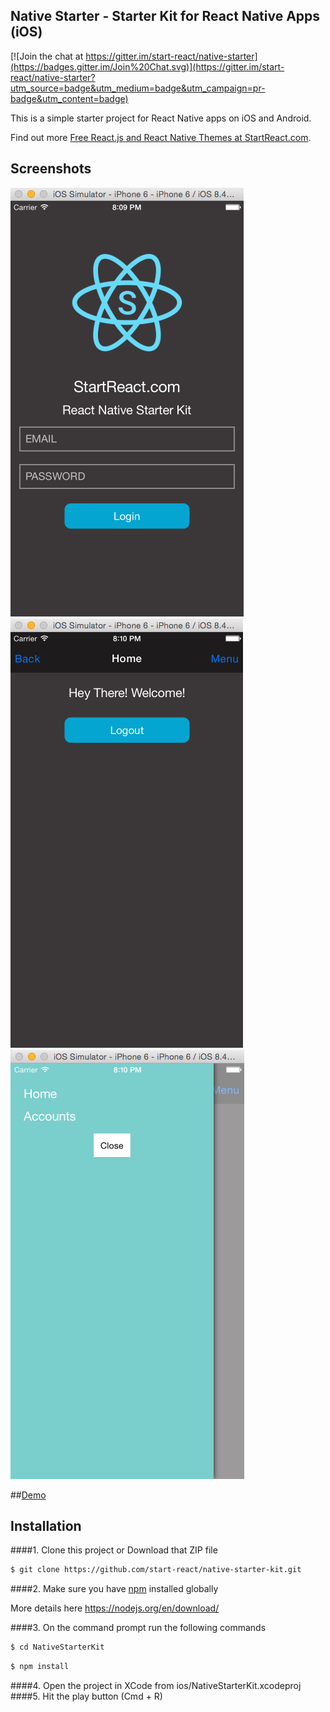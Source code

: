 ## Native Starter - Starter Kit for React Native Apps (iOS)

[![Join the chat at https://gitter.im/start-react/native-starter](https://badges.gitter.im/Join%20Chat.svg)](https://gitter.im/start-react/native-starter?utm_source=badge&utm_medium=badge&utm_campaign=pr-badge&utm_content=badge)

This is a simple starter project for React Native apps on iOS and Android.

Find out more [Free React.js and React Native Themes at StartReact.com](http://www.startreact.com/).

## Screenshots

![Login Screen](/Screenshots/login.png "Login Screen")
![Home Screen](/Screenshots/home.png "Dashboard Screen")
![App Drawer](/Screenshots/drawer.png "App Drawer")

##[Demo](https://rnplay.org/apps/vPqdqA) 


## Installation
####1. Clone this project or Download that ZIP file

```sh
$ git clone https://github.com/start-react/native-starter-kit.git
```

####2.  Make sure you have [npm](https://www.npmjs.org/) installed globally

More details here
https://nodejs.org/en/download/ 

####3. On the command prompt run the following commands

```sh
$ cd NativeStarterKit
```
```sh
$ npm install 
```

####4. Open the project in XCode from ios/NativeStarterKit.xcodeproj
####5. Hit the play button (Cmd + R)

